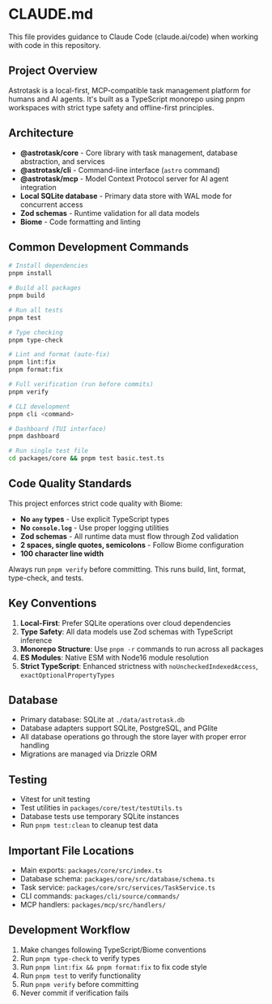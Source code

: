 # CLAUDE.md

This file provides guidance to Claude Code (claude.ai/code) when working with code in this repository.

## Project Overview

Astrotask is a local-first, MCP-compatible task management platform for humans and AI agents. It's built as a TypeScript monorepo using pnpm workspaces with strict type safety and offline-first principles.

## Architecture

- **@astrotask/core** - Core library with task management, database abstraction, and services
- **@astrotask/cli** - Command-line interface (`astro` command) 
- **@astrotask/mcp** - Model Context Protocol server for AI agent integration
- **Local SQLite database** - Primary data store with WAL mode for concurrent access
- **Zod schemas** - Runtime validation for all data models
- **Biome** - Code formatting and linting

## Common Development Commands

```bash
# Install dependencies
pnpm install

# Build all packages
pnpm build

# Run all tests
pnpm test

# Type checking
pnpm type-check

# Lint and format (auto-fix)
pnpm lint:fix
pnpm format:fix

# Full verification (run before commits)
pnpm verify

# CLI development
pnpm cli <command>

# Dashboard (TUI interface)
pnpm dashboard

# Run single test file
cd packages/core && pnpm test basic.test.ts
```

## Code Quality Standards

This project enforces strict code quality with Biome:

- **No `any` types** - Use explicit TypeScript types
- **No `console.log`** - Use proper logging utilities
- **Zod schemas** - All runtime data must flow through Zod validation
- **2 spaces, single quotes, semicolons** - Follow Biome configuration
- **100 character line width**

Always run `pnpm verify` before committing. This runs build, lint, format, type-check, and tests.

## Key Conventions

1. **Local-First**: Prefer SQLite operations over cloud dependencies
2. **Type Safety**: All data models use Zod schemas with TypeScript inference
3. **Monorepo Structure**: Use `pnpm -r` commands to run across all packages
4. **ES Modules**: Native ESM with Node16 module resolution
5. **Strict TypeScript**: Enhanced strictness with `noUncheckedIndexedAccess`, `exactOptionalPropertyTypes`

## Database

- Primary database: SQLite at `./data/astrotask.db`
- Database adapters support SQLite, PostgreSQL, and PGlite
- All database operations go through the store layer with proper error handling
- Migrations are managed via Drizzle ORM

## Testing

- Vitest for unit testing
- Test utilities in `packages/core/test/testUtils.ts`
- Database tests use temporary SQLite instances
- Run `pnpm test:clean` to cleanup test data

## Important File Locations

- Main exports: `packages/core/src/index.ts`
- Database schema: `packages/core/src/database/schema.ts`
- Task service: `packages/core/src/services/TaskService.ts`
- CLI commands: `packages/cli/source/commands/`
- MCP handlers: `packages/mcp/src/handlers/`

## Development Workflow

1. Make changes following TypeScript/Biome conventions
2. Run `pnpm type-check` to verify types
3. Run `pnpm lint:fix && pnpm format:fix` to fix code style
4. Run `pnpm test` to verify functionality
5. Run `pnpm verify` before committing
6. Never commit if verification fails